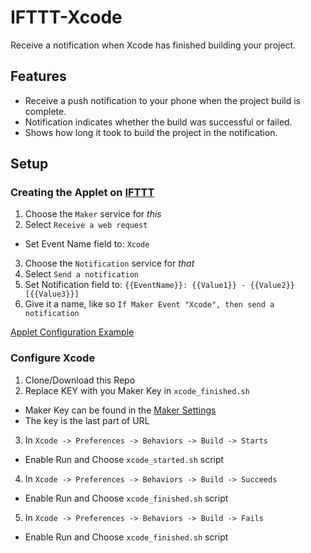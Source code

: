 # IFTTT-Xcode
Receive a notification when Xcode has finished building your project. 

## Features
* Receive a push notification to your phone when the project build is complete.
* Notification indicates whether the build was successful or failed.
* Shows how long it took to build the project in the notification.

## Setup
### Creating the Applet on [IFTTT](https://ifttt.com)
1. Choose the `Maker` service for *this*
2. Select `Receive a web request`
  * Set Event Name field to: `Xcode`
3. Choose the `Notification` service for *that*
4. Select `Send a notification`
5. Set Notification field to: `{{EventName}}: {{Value1}} - {{Value2}} [{{Value3}}]`
6. Give it a name, like so `If Maker Event "Xcode", then send a notification`

[Applet Configuration Example](https://github.com/loganisitt/IFTTT-Xcode/blob/master/Applet%20Configuration.png)

### Configure Xcode
1. Clone/Download this Repo
2. Replace KEY with you Maker Key in `xcode_finished.sh`
  * Maker Key can be found in the [Maker Settings](https://ifttt.com/services/maker/settings)
  * The key is the last part of URL
3. In `Xcode -> Preferences -> Behaviors -> Build -> Starts`
  * Enable Run and Choose `xcode_started.sh` script
4. In `Xcode -> Preferences -> Behaviors -> Build -> Succeeds`
  * Enable Run and Choose `xcode_finished.sh` script
5. In `Xcode -> Preferences -> Behaviors -> Build -> Fails`
  * Enable Run and Choose `xcode_finished.sh` script
